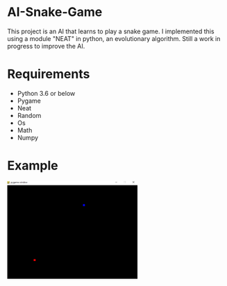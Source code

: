 # AI-Snake-Game
This project is an AI that learns to play a snake game. I implemented this using a module "NEAT" in python, an evolutionary algorithm. Still a work in progress to improve the AI.
# Requirements
* Python 3.6 or below
* Pygame
* Neat
* Random
* Os
* Math
* Numpy
# Example
<img src="Images/Snake_Game.PNG" width = "300">
